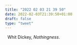 ```yaml
---
title: "2022 02 03 21 39 50"
date: 2022-02-03T21:39:50+01:00
draft: false
type: "tweet"
---
```

<a href="" class="iconfont icon-music" title="rss"></a> &nbsp; Whit Dickey, *Nothingness*.
